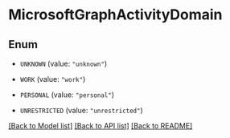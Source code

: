 # MicrosoftGraphActivityDomain

## Enum


* `UNKNOWN` (value: `"unknown"`)

* `WORK` (value: `"work"`)

* `PERSONAL` (value: `"personal"`)

* `UNRESTRICTED` (value: `"unrestricted"`)


[[Back to Model list]](../README.md#documentation-for-models) [[Back to API list]](../README.md#documentation-for-api-endpoints) [[Back to README]](../README.md)


